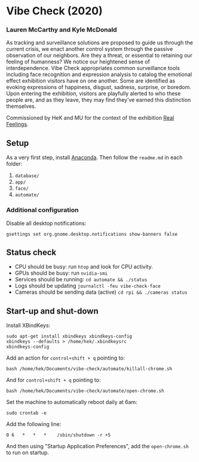 # Vibe Check (2020)
### Lauren McCarthy and Kyle McDonald

As tracking and surveillance solutions are proposed to guide us through the current crisis, we enact another control system through the passive observation of our neighbors. Are they a threat, or essential to retaining our feeling of humanness? We notice our heightened sense of interdependence. Vibe Check appropriates common surveillance tools including face recognition and expression analysis to catalog the emotional effect exhibition visitors have on one another. Some are identified as evoking expressions of happiness, disgust, sadness, surprise, or boredom. Upon entering the exhibition, visitors are playfully alerted to who these people are, and as they leave, they may find they’ve earned this distinction themselves.

Commissioned by HeK and MU for the context of the exhibition [Real Feelings](https://www.hek.ch/en/program/events-en/event/opening-real-feelings.html).

## Setup

As a very first step, install [Anaconda](https://www.anaconda.com/). Then follow the `readme.md` in each folder:

1. `database/`
2. `app/`
3. `face/`
4. `automate/`

### Additional configuration

Disable all desktop notifications:

```
gsettings set org.gnome.desktop.notifications show-banners false
```

## Status check

* CPU should be busy: run `htop` and look for CPU activity.
* GPUs should be busy: run `nvidia-smi`
* Services should be running: `cd automate && ./status`
* Logs should be updating `journalctl -feu vibe-check-face`
* Cameras should be sending data (active) `cd rpi && ./cameras status`

## Start-up and shut-down

Install XBindKeys:

```
sudo apt-get install xbindkeys xbindkeys-config
xbindkeys --defaults > /home/hek/.xbindkeysrc
xbindkeys-config
```

Add an action for `control+shift + q` pointing to:

```
bash /home/hek/Documents/vibe-check/automate/killall-chrome.sh
```

And for `control+shift + q` pointing to:

```
bash /home/hek/Documents/vibe-check/automate/open-chrome.sh
```

Set the machine to automatically reboot daily at 6am:

```
sudo crontab -e
```

Add the following line:

```
0 6   *   *   *    /sbin/shutdown -r +5
```

And then using "Startup Application Preferences", add the `open-chrome.sh` to run on startup.